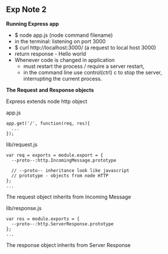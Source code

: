 ## Exp Note 2

**Running Express app**

- $ node app.js (node command filename)
- in the terminal: listening on port 3000
- $ curl http://localhost:3000/ (a request to local host 3000)
- return response - Hello world
- Whenever code is changed in application
  - must restart the process / require a server restart, 
  - in the command line use control(ctrl) c to stop the server, interrupting the current process.
  
**The Request and Response objects**
  
Express extends node http object
  
  app.js
  ```
  app.get('/', function(req, res){
    ...
  });
  ```
  
  lib/request.js
  ```
  var req = exports = module.export = {
    --proto--:http.IncomingMessage.prototype
    
    // --proto-- inheritance look like javascript
    // prototype - objects from node HTTP
  };
  ...
  ```
  The request object inherits from Incoming Message
  
  lib/response.js
  ```
  var res = module.exports = {
    --proto--:http.ServerResponse.prototype
  };
  ...
  ```
 The response object inherits from Server Response
  
